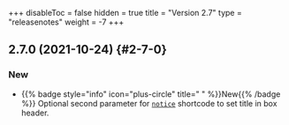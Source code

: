 +++
disableToc = false
hidden = true
title = "Version 2.7"
type = "releasenotes"
weight = -7
+++

## 2.7.0 (2021-10-24) {#2-7-0}

### New

- {{% badge style="info" icon="plus-circle" title=" " %}}New{{% /badge %}} Optional second parameter for [`notice`](shortcodes/notice) shortcode to set title in box header.
